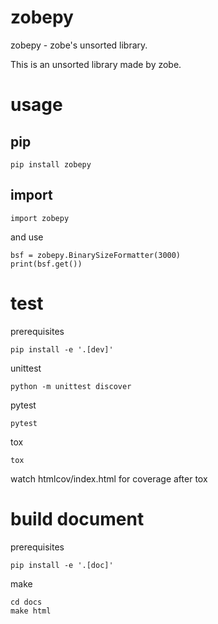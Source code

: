 
zobepy
======

zobepy - zobe's unsorted library.

This is an unsorted library made by zobe.


usage
=====


pip
---

    pip install zobepy


import
------

    import zobepy

and use

    bsf = zobepy.BinarySizeFormatter(3000)
    print(bsf.get())


test
====

prerequisites

    pip install -e '.[dev]'

unittest

    python -m unittest discover

pytest

    pytest

tox

    tox

watch htmlcov/index.html for coverage after tox


build document
==============

prerequisites

    pip install -e '.[doc]'

make

    cd docs
    make html
